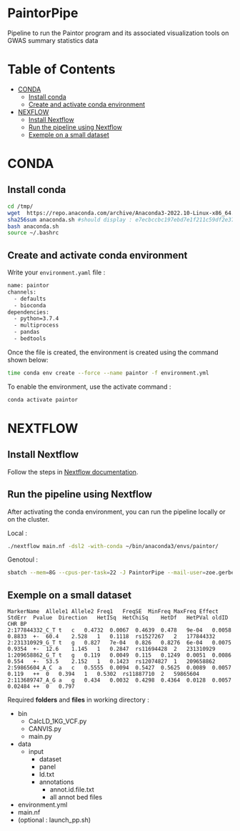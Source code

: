 # PaintorPipe
Pipeline to run the Paintor program and its associated visualization tools on GWAS summary statistics data

# Table of Contents
- [CONDA](#conda)
    - [Install conda](#install-conda)
    - [Create and activate conda environment](#create-and-activate-conda-environment)
- [NEXFLOW](#nextflow)
    - [Install Nextflow](#install-nextflow)
    - [Run the pipeline using Nextflow](#run-the-pipeline-using-nextflow)
    - [Exemple on a small dataset](#exemple-on-a-small-dataset)

# CONDA
## Install conda
```bash
cd /tmp/
wget  https://repo.anaconda.com/archive/Anaconda3-2022.10-Linux-x86_64.sh
sha256sum anaconda.sh #should display : e7ecbccbc197ebd7e1f211c59df2e37bc6959d081f2235d387e08c9026666acd  anaconda.sh
bash anaconda.sh
source ~/.bashrc
```
## Create and activate conda environment

Write your `environment.yaml` file :
```bash
name: paintor
channels:
  - defaults
  - bioconda
dependencies:
  - python=3.7.4
  - multiprocess
  - pandas
  - bedtools
```

Once the file is created, the environment is created using the command shown below:
```bash
time conda env create --force --name paintor -f environment.yml
```

To enable the environment, use the activate command :
```bash
conda activate paintor
```

# NEXTFLOW
## Install Nextflow
Follow the steps in [Nextflow documentation](#https://www.nextflow.io/index.html#GetStarted).

## Run the pipeline using Nextflow
After activating the conda environment, you can run the pipeline locally or on the cluster.

Local :
```bash
./nextflow main.nf -dsl2 -with-conda ~/bin/anaconda3/envs/paintor/
```

Genotoul :
```bash
sbatch --mem=8G --cpus-per-task=22 -J PaintorPipe --mail-user=zoe.gerber@inserm.fr --mail-type=END,FAIL -D $PWD --export=ALL -p workq launch_pp.sh

```
## Exemple on a small dataset
```
MarkerName	Allele1	Allele2	Freq1	FreqSE	MinFreq	MaxFreq	Effect	StdErr	Pvalue	Direction	HetISq	HetChiSq	HetDf	HetPVal	oldID	CHR	BP
2:177844332_C_T	t	c	0.4732	0.0067	0.4639	0.478	9e-04	0.0058	0.8833	+-	60.4	2.528	1	0.1118	rs1527267	2	177844332
2:231310929_G_T	t	g	0.827	7e-04	0.826	0.8276	6e-04	0.0075	0.9354	+-	12.6	1.145	1	0.2847	rs11694428	2	231310929
1:209658862_G_T	t	g	0.119	0.0049	0.115	0.1249	0.0051	0.0086	0.554	+-	53.5	2.152	1	0.1423	rs12074827	1	209658862
2:59865604_A_C	a	c	0.5555	0.0094	0.5427	0.5625	0.0089	0.0057	0.119	++	0	0.394	1	0.5302	rs11887710	2	59865604
2:113689747_A_G	a	g	0.434	0.0032	0.4298	0.4364	0.0128	0.0057	0.02484	++	0	0.797	
```

Required **folders** and **files** in working directory :
+ bin
    + CalcLD_1KG_VCF.py  
    + CANVIS.py
    + main.py
+ data
    + input
        + dataset
        + panel
        + ld.txt
        + annotations
            + annot.id.file.txt
            + all annot bed files
+ environment.yml
+ main.nf
+ (optional : launch_pp.sh)

